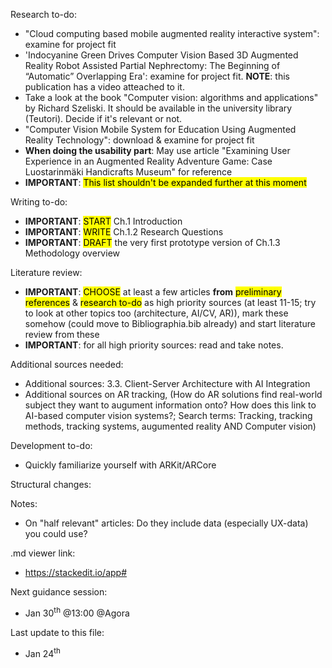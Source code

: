 Research to-do:
 - "Cloud computing based mobile augmented reality interactive system": examine for project fit
 - 'Indocyanine Green Drives Computer Vision Based 3D Augmented Reality Robot Assisted Partial Nephrectomy: The Beginning of “Automatic” Overlapping Era': examine for project fit. **NOTE**: this publication has a video atteached to it.
 - Take a look at the book "Computer vision: algorithms and applications" by Richard Szeliski. It should be available in the university library (Teutori). Decide if it's relevant or not.
 - "Computer Vision Mobile System for Education Using Augmented Reality Technology": download & examine for project fit
 - **When doing the usability part**: May use article "Examining User Experience in an Augmented Reality
Adventure Game: Case Luostarinmäki Handicrafts Museum" for reference
- **IMPORTANT**: <mark>This list shouldn't be expanded further at this moment</mark>

Writing to-do:
 - **IMPORTANT**: <mark>START</mark> Ch.1 Introduction
 - **IMPORTANT**: <mark>WRITE</mark> Ch.1.2 Research Questions
 - **IMPORTANT**: <mark>DRAFT</mark> the very first prototype version of Ch.1.3 Methodology overview

Literature review:
 - **IMPORTANT**: <mark>CHOOSE</mark> at least a few articles **from** <mark>preliminary references</mark> & <mark>research to-do</mark> as high priority sources (at least 11-15; try to look at other topics too (architecture, AI/CV, AR)), mark these somehow (could move to Bibliographia.bib already) and start literature review from these
 - **IMPORTANT**: for all high priority sources: read and take notes.

Additional sources needed:
 - Additional sources: 3.3. Client-Server Architecture with AI Integration
 - Additional sources on AR tracking, (How do AR solutions find real-world subject they want to augument information onto? How does this link to AI-based computer vision systems?; Search terms: Tracking, tracking methods, tracking systems, augumented reality AND Computer vision)

Development to-do:
 - Quickly familiarize yourself with ARKit/ARCore

Structural changes:

Notes:
 - On "half relevant" articles: Do they include data (especially UX-data) you could use?

.md viewer link:
 - https://stackedit.io/app#

Next guidance session:
 - Jan 30<sup>th</sup> @13:00 @Agora

Last update to this file:
- Jan 24<sup>th</sup>
